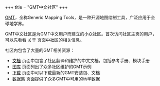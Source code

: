 +++
title = "GMT中文社区"
+++

[GMT](http://gmt.soest.hawaii.edu/projects/gmt)，全称Generic Mapping Tools，是一种开源地图绘制工具，广泛应用于全球地学界。

GMT中文社区是为GMT中文用户而建立的小众社区。首次访问社区主页的用户，可以先看看 [关于](/about/) 页面中社区的相关信息。

社区内包含了大量的GMT相关资源：

- [文档](/docs/) 页面中包含了社区翻译和维护的中文文档，包括参考手册、模块手册
- [图库](/gallery/) 页面列出了众多社区维护的GMT示例
- [下载](/download/) 页面中可以下载最新的GMT安装包、文档
- [数据集](/datas/) 页面提供了众多GMT中可用的地学数据
